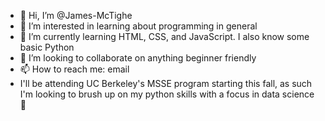 - 👋 Hi, I’m @James-McTighe
- 👀 I’m interested in learning about programming in general
- 🌱 I’m currently learning HTML, CSS, and JavaScript.  I also know some basic Python
- 💞️ I’m looking to collaborate on anything beginner friendly
- 📫 How to reach me: email
- I'll be attending UC Berkeley's MSSE program starting this fall, as such I'm looking to brush up on my python skills with a focus in data science 💪

<!---
James-McTighe/James-McTighe is a ✨ special ✨ repository because its `README.md` (this file) appears on your GitHub profile.
You can click the Preview link to take a look at your changes.
--->
